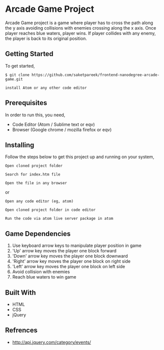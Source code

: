 # Arcade Game Project
Arcade Game project is a game where player has to cross the path along the y axis avoiding collisions with enemies crossing along the x axis. Once player reaches blue waters, player wins. If player collides with any enemy, the player is back to its original position.


## Getting Started
To get started,

```
$ git clone https://github.com/saketpareek/frontend-nanodegree-arcade-game.git

install Atom or any other code editor

```

## Prerequisites
In order to run this, you need, 

- Code Editor (Atom / Sublime text or eqv)
- Browser (Google chrome / mozilla firefox or eqv)


## Installing
Follow the steps below to get this project up and running on your system,

```
Open cloned project folder

Search for index.htm file

Open the file in any browser 

```

or

```
Open any code editor (eg, atom)

Open cloned project folder in code editor

Run the code via atom live server package in atom

```

## Game Dependencies


1. Use keyboard arrow keys to manipulate player position in game
2. 'Up' arrow key moves the player one block forward 
3. 'Down' arrow key moves the player one block downward
4. 'Right' arrow key moves the player one block on right side 
5. 'Left' arrow key moves the player one block on left side
6. Avoid collision with enemies
7. Reach blue waters to win game


## Built With

- HTML
- CSS 
- jQuery

## Refrences 

- http://api.jquery.com/category/events/


